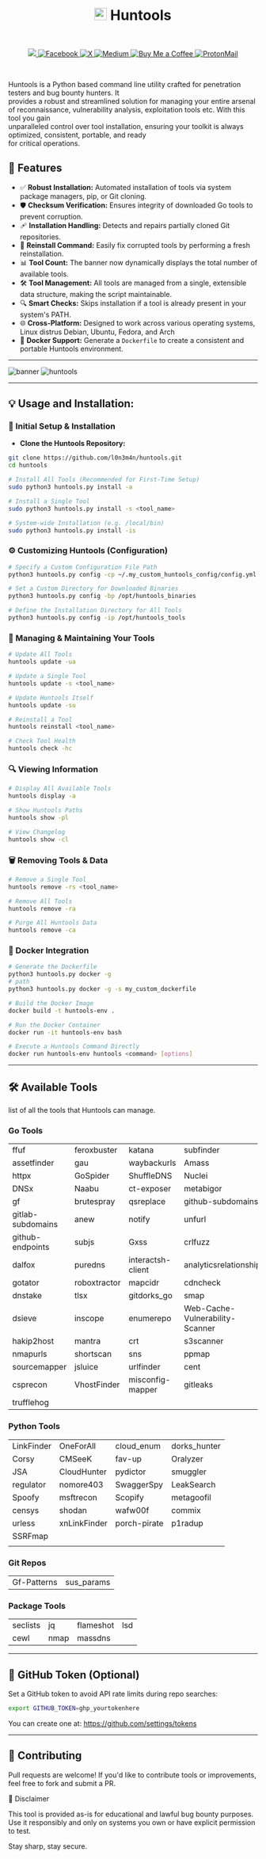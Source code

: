 <h1 align="center"><img src="assets/logo.gif" alt="Huntools Logo" width="25"/> Huntools</h1>

<br>
 
<p align="center">
    <a href="https://visitorbadge.io/status?path=https%3A%2F%2Fgithub.com%2Fl0n3m4n%2Fhuntools">
        <img src="https://api.visitorbadge.io/api/visitors?path=https%3A%2F%2Fgithub.com%2Fl0n3m4n%2Fhuntools&label=Visitors&countColor=%2337d67a" />
    </a>
    <a href="https://www.facebook.com/UEVOLVJU">
        <img src="https://img.shields.io/badge/Facebook-%231877F2.svg?style=for-the-badge&logo=Facebook&logoColor=white" alt="Facebook">
    </a>
      <a href="https://www.twitter.com/UEVOLVJU">
        <img src="https://img.shields.io/badge/Twitter-%23000000.svg?style=for-the-badge&logo=X&logoColor=white" alt="X">
    </a>
    <a href="https://medium.com/@l0n3m4n">
        <img src="https://img.shields.io/badge/Medium-12100E?style=for-the-badge&logo=medium&logoColor=white" alt="Medium">
    </a>
    <a href="https://www.buymeacoffee.com/l0n3m4n">
        <img src="https://img.shields.io/badge/Buy%20a%20Coffee-ffdd00?style=for-the-badge&logo=buy-me-a-coffee&logoColor=black" alt="Buy Me a Coffee">
    </a>  
    <a href="mailto:l0n3m4n@proton.me">
      <img src="https://img.shields.io/badge/ProtonMail-6001D2?style=for-the-badge&logo=protonmail&logoColor=white" alt="ProtonMail">
    </a>
</p>
<br/>



Huntools is a Python based command line utility crafted for penetration testers and bug bounty hunters. It    
provides a robust and streamlined solution for managing your entire arsenal of reconnaissance, vulnerability analysis, exploitation tools etc. With this tool you gain    
unparalleled control over tool installation, ensuring your toolkit is always optimized, consistent, portable, and ready  
for critical operations.


## 🚀 Features

- ✅ **Robust Installation:** Automated installation of tools via system package managers, pip, or Git cloning.
- 🛡️ **Checksum Verification:** Ensures integrity of downloaded Go tools to prevent corruption.
- 🩹 **Installation Handling:** Detects and repairs partially cloned Git repositories.
- 🔄 **Reinstall Command:** Easily fix corrupted tools by performing a fresh reinstallation.
- 📊 **Tool Count:** The banner now dynamically displays the total number of available tools.
- 🛠️ **Tool Management:** All tools are managed from a single, extensible data structure, making the script maintainable.
- 🔍 **Smart Checks:** Skips installation if a tool is already present in your system's PATH.
- 🌐 **Cross-Platform:** Designed to work across various operating systems, Linux distrus Debian, Ubuntu, Fedora, and Arch
- 🐳 **Docker Support:** Generate a `Dockerfile` to create a consistent and portable Huntools environment.

---

![banner](assets/banner.png) 
![huntools](assets/huntools.png)

---

## 💡 Usage and Installation: 
 

### 🚀 Initial Setup & Installation

- **Clone the Huntools Repository:**    
```bash
git clone https://github.com/l0n3m4n/huntools.git
cd huntools

# Install All Tools (Recommended for First-Time Setup)
sudo python3 huntools.py install -a

# Install a Single Tool
sudo python3 huntools.py install -s <tool_name>

# System-wide Installation (e.g. /local/bin)
sudo python3 huntools.py install -is
```

### ⚙️ Customizing Huntools (Configuration)
```bash
# Specify a Custom Configuration File Path
python3 huntools.py config -cp ~/.my_custom_huntools_config/config.yml

# Set a Custom Directory for Downloaded Binaries
python3 huntools.py config -bp /opt/huntools_binaries

# Define the Installation Directory for All Tools
python3 huntools.py config -ip /opt/huntools_tools
```

### 🔄 Managing & Maintaining Your Tools
```bash
# Update All Tools
huntools update -ua

# Update a Single Tool
huntools update -s <tool_name>

# Update Huntools Itself
huntools update -su

# Reinstall a Tool
huntools reinstall <tool_name>

# Check Tool Health
huntools check -hc
```

### 🔍 Viewing Information
```bash
# Display All Available Tools
huntools display -a

# Show Huntools Paths
huntools show -pl

# View Changelog
huntools show -cl
```

### 🗑️ Removing Tools & Data
```bash
# Remove a Single Tool
huntools remove -rs <tool_name>

# Remove All Tools
huntools remove -ra

# Purge All Huntools Data
huntools remove -ca
```

### 🐳 Docker Integration

```bash
# Generate the Dockerfile
python3 huntools.py docker -g
# path 
python3 huntools.py docker -g -s my_custom_dockerfile

# Build the Docker Image
docker build -t huntools-env .

# Run the Docker Container
docker run -it huntools-env bash

# Execute a Huntools Command Directly
docker run huntools-env huntools <command> [options]
```

---


## 🛠️ Available Tools

list of all the tools that Huntools can manage.

### Go Tools

| | | | |
|---|---|---|---|
| ffuf | feroxbuster | katana | subfinder |
| assetfinder | gau | waybackurls | Amass |
| httpx | GoSpider | ShuffleDNS | Nuclei |
| DNSx | Naabu | ct-exposer | metabigor |z
| gf | brutespray | qsreplace | github-subdomains |
| gitlab-subdomains | anew | notify | unfurl |
| github-endpoints | subjs | Gxss | crlfuzz |
| dalfox | puredns | interactsh-client | analyticsrelationships |
| gotator | roboxtractor | mapcidr | cdncheck |
| dnstake | tlsx | gitdorks_go | smap |
| dsieve | inscope | enumerepo | Web-Cache-Vulnerability-Scanner |
| hakip2host | mantra | crt | s3scanner |
| nmapurls | shortscan | sns | ppmap |
| sourcemapper | jsluice | urlfinder | cent |
| csprecon | VhostFinder | misconfig-mapper | gitleaks |
| trufflehog |  |  |  |

### Python Tools

|  |  |  |  |
|---|---|---|---|
| LinkFinder | OneForAll | cloud_enum | dorks_hunter |
| Corsy | CMSeeK | fav-up | Oralyzer |
| JSA | CloudHunter | pydictor | smuggler |
| regulator | nomore403 | SwaggerSpy | LeakSearch |
| Spoofy | msftrecon | Scopify | metagoofil |
| censys | shodan | wafw00f | commix |
| urless | xnLinkFinder | porch-pirate | p1radup |
| SSRFmap | | | |
|  |  |  |  |

### Git Repos

|  |  |
|---|---|
| Gf-Patterns | sus_params |

### Package Tools

|  |  |  |  |
|---|---|---|---|
| seclists | jq | flameshot | lsd |
| cewl | nmap | massdns |  |

---


## 🔐 GitHub Token (Optional)

Set a GitHub token to avoid API rate limits during repo searches:
```bash
export GITHUB_TOKEN=ghp_yourtokenhere
```
You can create one at: https://github.com/settings/tokens

---

## 🙌 Contributing
Pull requests are welcome! If you'd like to contribute tools or improvements, feel free to fork and submit a PR.

📣 Disclaimer

This tool is provided as-is for educational and lawful bug bounty purposes. Use it responsibly and only on systems you own or have explicit permission to test.

Stay sharp, stay secure.
